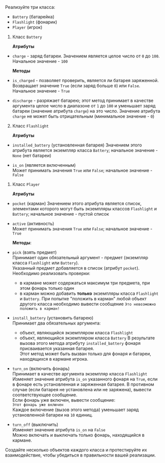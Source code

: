 Реализуйте три класса: 
* `Battery` (батарейка)
* `Flashlight` (фонарик)
* `Player` (игрок)


1. Класс `Battery`

    **Атрибуты**

* `charge` - заряд батареи. Значением является целое число от `0` до `100`. Начальное значение - `100`

    **Методы**

* `is_charged` - позволяет проверить, является ли батарея заряженной. Возвращает значение `True` (если заряд больше `0`) или `False`. Начальное значение - `True`

* `discharge` - разряжает батарею; этот метод принимает в качестве аргумента целое число в диапазоне от `1` до `100` и уменьшает заряд батареи (значение атрибута `charge`) на это число. Значение атрибута `charge` не может быть отрицательным (минимальное значение - `0`)


2. Класс `Flashlight`

    **Атрибуты**
    
* `installed_battery` (установленная батарея) Значением этого атрибута является экземпляр класса `Battery`; начальное значение - `None` (нет батареи)

* `is_on` (является включенным)  
Может принимать значения `True` или `False`; начальное значение - `False`


1. Класс `Player`

    **Атрибуты**
    
* `pocket` (карман) Значением этого атрибута является список, элементами которого могут быть экземпляры классов `Flashlight` и `Battery`; начальное значение - пустой список

* `active` (активность)  
Может принимать значения `True` или `False`; начальное значение - `True`

    **Методы**:
* `pick` (взять предмет)  
  Принимает один обязательный аргумент - предмет (экземпляр класса `Flashlight` или `Battery`).  
  Указанный предмет добавляется в список (атрибут `pocket`). Необходимо реализовать проверки:  
  * в кармане может содержаться максимум три предмета, при этом фонарь только один
  * в карман можно добавить **только** экземпляры класса `Flashlight` и `Battery`. При попытке "положить в карман" любой объект другого класса необходимо вывести сообщение `Это невозможно положить в карман!`

* `install_battery` (установить батарею)  
  Принимает два обязательных аргумента:
  * объект, являющийся экземпляром класса `Flashlight`
  * объект, являющийся экземпляром класса `Battery`
  В результате вызова этого метода атрибуту `installed_battery` фонаря присваивается указанная батарея.  
  Этот метод может быть вызван только для фонаря и батареи, находящихся в кармане игрока.
* `turn_on` (включить фонарь)  
  Принимает в качестве аргумента экземпляр класса `Flashlight` 
  Изменяет значение атрибута `is_on` указанного фонаря на `True`, если в фонаре есть установленная и заряженная батарея. В противном случае (если батарея не установлена или не заряжена), вывести соответствующее сообщение.  
  Если фонарь уже включен, вывести сообщение:  
  `Этот фонарь уже включен`  
  Каждое включение (вызов этого метода) уменьшает заряд установленной батареи на `10` единиц.
* `turn_off` (выключить)  
  Изменяет значение атрибута `is_on` на `False`  
  Можно включать и выключать только фонарь, находящийся в кармане.


Создайте несколько объектов каждого класса и протестируйте их взаимодействие, чтобы убедиться в правильности вашей реализации.
